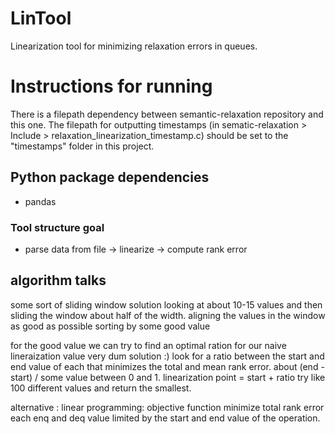 # LinTool
Linearization tool for minimizing relaxation errors in queues.

# Instructions for running
There is a filepath dependency between semantic-relaxation repository and this one. The filepath for outputting timestamps (in sematic-relaxation > Include > relaxation_linearization_timestamp.c) should be set to the "timestamps" folder in this project.

## Python package dependencies
- pandas

### Tool structure goal
- parse data from file
-> linearize
-> compute rank error



## algorithm talks
some sort of sliding window solution looking at about 10-15 values and then sliding the window about half of the width. aligning the values in the window as good as possible
sorting by some good value

for the good value we can try to find an optimal ration for our naive lineraization value very dum solution :) look for a ratio between the start and end value of each that minimizes the total and mean rank error.
about (end - start) / some value between 0 and 1. linearization point = start + ratio try like 100 different values and return the smallest. 

alternative : linear programming:
objective function minimize total rank error
each enq and deq value limited by the start and end value of the operation. 